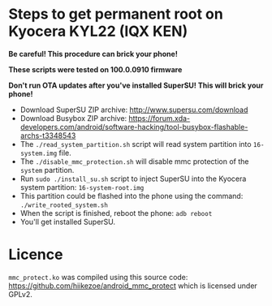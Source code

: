 # Steps to get permanent root on Kyocera KYL22 (IQX KEN)

**Be careful! This procedure can brick your phone!**

**These scripts were tested on 100.0.0910 firmware**

**Don't run OTA updates after you've installed SuperSU! This will brick your phone!**

* Download SuperSU ZIP archive: http://www.supersu.com/download
* Download Busybox ZIP archive: https://forum.xda-developers.com/android/software-hacking/tool-busybox-flashable-archs-t3348543
* The `./read_system_partition.sh` script will read system partition into `16-system.img` file.
* The `./disable_mmc_protection.sh` will disable mmc protection of the `system` partition.
* Run `sudo ./install_su.sh` script to inject SuperSU into the Kyocera system partition: `16-system-root.img`
* This partition could be flashed into the phone using the command: `./write_rooted_system.sh`
* When the script is finished, reboot the phone: `adb reboot`
* You'll get installed SuperSU.

# Licence

`mmc_protect.ko` was compiled using this source code: https://github.com/hiikezoe/android_mmc_protect which is licensed under GPLv2.
